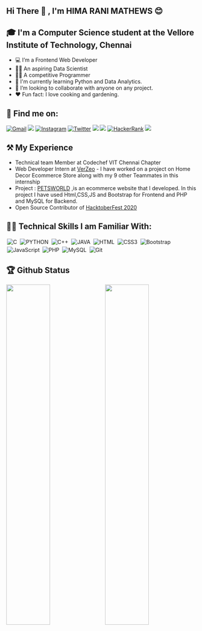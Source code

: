 ## Hi There 👋 , I'm  HIMA RANI MATHEWS :blush:


## 🎓 I'm a Computer Science student at the Vellore Institute of Technology, Chennai
- 💻 I’m a Frontend Web Developer 
- 🦸‍♀️ An aspiring Data Scientist 
- 👨‍💻 A competitive Programmer
- 🚀 I'm currently learning Python and Data Analytics.
- 👯 I’m looking to collaborate with anyone on any project.
- ❤️ Fun fact: I love cooking and gardening.


## 🚀 Find me on:
[<img alt="Gmail" src="https://img.shields.io/badge/Gmail-D14836?style=for-the-badge&logo=gmail&logoColor=white" >](mailto:himaranimathew@gmail.com)
[<img src="https://img.shields.io/badge/linkedin-%230077B5.svg?&style=for-the-badge&logo=linkedin&logoColor=white">](https://www.linkedin.com/in/hima-rani-mathews/)
[<img alt="Instagram" src="https://img.shields.io/badge/Instagram-E4405F?style=for-the-badge&logo=instagram&logoColor=white"/>](https://www.instagram.com/himaranimathews/)
[<img alt="Twitter" src="https://img.shields.io/badge/Twitter-1DA1F2?style=for-the-badge&logo=twitter&logoColor=white"/>](https://twitter.com/hima_mathews)
[<img src="https://img.shields.io/badge/Github-%23000000.svg?&style=for-the-badge&logo=github&logoColor=white">](https://github.com/HimaRaniMathews)
[<img src=	"https://img.shields.io/badge/-CodeChef-5B4638?style=for-the-badge&logo=CodeChef&logoColor=white">](https://www.codechef.com/users/himaranimathew)
[<img alt="HackerRank" src="https://img.shields.io/badge/-Hackerrank-2EC866?style=for-the-badge&logo=HackerRank&logoColor=white"/>](https://www.hackerrank.com/himaranimathews)
[<img src=	"https://img.shields.io/badge/Kaggle-20BEFF?style=for-the-badge&logo=Kaggle&logoColor=white">](https://www.kaggle.com/himaranimathews)


## ⚒ My Experience

* Technical team Member at Codechef VIT Chennai Chapter
* Web Developer Intern at [VerZeo](https://www.verzeo.com/https://github.com/girlscript) - I have worked on a project on Home Decor Ecommerce Store along with my 9 other Teammates in this internship
* Project : [PETSWORLD](https://github.com/HimaRaniMathews/PETSWORLD-Ecommerce_Website.git) ,is an ecommerce website that I developed. In this project I have used Html,CSS,JS and Bootstrap for Frontend and PHP and MySQL for Backend. 
* Open Source Contributor of [HacktoberFest 2020](https://hacktoberfest.digitalocean.com/) 



## 👩‍💻 Technical Skills I am Familiar With:

<p>
<img alt="C" src="https://img.shields.io/badge/c%20-%2300599C.svg?&style=for-the-badge&logo=c&logoColor=white" style="margin:2px;"/>
<img alt="PYTHON" src="https://img.shields.io/badge/python%20-%2314354C.svg?&style=for-the-badge&logo=python&logoColor=white" style="margin:2px;"/>
<img alt="C++" src="https://img.shields.io/badge/c++%20-%2300599C.svg?&style=for-the-badge&logo=c%2B%2B&ogoColor=white" style="margin:2px;"/>
<img alt="JAVA" src="https://img.shields.io/badge/Java-ED8B00?style=for-the-badge&logo=java&logoColor=white" style="margin:2px;"/>
<img alt="HTML" src="https://img.shields.io/badge/HTML5-E34F26?style=for-the-badge&logo=html5&logoColor=white" style="margin:2px;"/>
<img alt="CSS3" src="https://img.shields.io/badge/css3%20-%231572B6.svg?&style=for-the-badge&logo=css3&logoColor=white" style="margin:2px;"/>
<img alt="Bootstrap" src="https://img.shields.io/badge/bootstrap%20-%23563D7C.svg?&style=for-the-badge&logo=bootstrap&logoColor=white" style="margin:2px;"/>
<img alt="JavaScript" src="https://img.shields.io/badge/javascript%20-%23323330.svg?&style=for-the-badge&logo=javascript&logoColor=%23F7DF1E" style="margin:2px;"/>
<img alt="PHP" src="https://img.shields.io/badge/PHP-777BB4?style=for-the-badge&logo=php&logoColor=white" style="margin:2px;"/>  
<img alt="MySQL" src="https://img.shields.io/badge/MySQL-00000F?style=for-the-badge&logo=mysql&logoColor=white" style="margin:2px;"/> 
<img alt="Git" src="https://img.shields.io/badge/git%20-%23F05033.svg?&style=for-the-badge&logo=git&logoColor=white" style="margin:2px;"/>


<br>
</p>


## 🏆 Github Status

<img  src="https://github-readme-stats.vercel.app/api?username=himaranimathews&show_icons=true&theme=tokyonight" width="48%" align="right" >
<img  src="https://github-readme-streak-stats.herokuapp.com/?user=himaranimathews&theme=dark" width="48%" >
<br>

